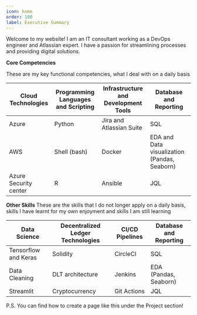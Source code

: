 ```yaml
---
icon: home
order: 100
label: Executive Summary
---
```



Welcome to my website! I am an IT consultant working as a DevOps engineer and Atlassian expert. I have a passion for streamlining processes and providing digital solutions. 


**Core Competencies**

These are my key functional competencies, what I deal with on a daily basis

Cloud Technologies    | Programming Languages and Scripting | Infrastructure and Development Tools | Database and Reporting 
---                   | ---                                 |---                                   | ---
Azure                 | Python                              | Jira and Atlassian Suite             | SQL
AWS                   | Shell (bash)                        | Docker                               | EDA and Data visualization (Pandas, Seaborn)
Azure Security center | R                                   | Ansible                              | JQL


**Other Skills**
These are the skills that I do not longer apply on a daily basis, skills I have learnt for my own enjoyment and skills I am still learning 

Data Science           | Decentralized Ledger Technologies   | CI/CD Pipelines                      | Database and Reporting 
---                    | ---                                 |---                                   | ---
Tensorflow and Keras   | Solidity                            | CircleCI                             | SQL
Data Cleaning          | DLT architecture                    | Jenkins                              | EDA (Pandas, Seaborn)
Streamlit              | Cryptocurrency                      | Git Actions                          | JQL

P.S. You can find how to create a page like this under the Project section!
